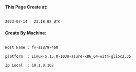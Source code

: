 
   
#### This Page Create at:

```bash

2023-07-14 - 23:18:02 UTC

```

#### Create By Machine:

```bash

Host Name : fv-az879-460

platform  : Linux-5.15.0-1038-azure-x86_64-with-glibc2.35

Ip Local  : 10.1.0.102

```

